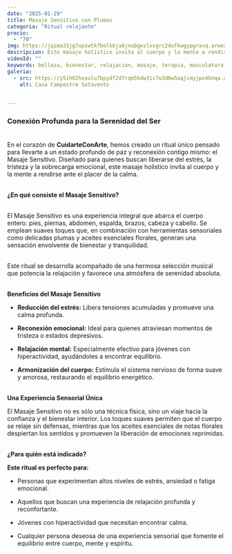 ```yaml
---
date: "2025-01-29"
title: Masaje Sensitivo con Plumas
categoria: "Ritual relajante"
precio:
  - "70"
img: https://jqima33jg7upswtk7bolk6ja6jnubgxslxvgrc24ofkwgypgravq.arweave.net/TBDAb2k36PlaavhctXkg8ltAmvJd6miLXHFVY2HmiCs
descripcion: Este masaje holístico invita al cuerpo y la mente a rendirse ante el placer de la calma.
videoId: ""
keywords: belleza, bienestar, relajacion, masaje, terapia, musculatura, tratamiento relajante, descanso, insomnio, estres, paz, sensitivo, suave
galeria:
  - src: https://y5ih62hxaulu7bpydf2d7rqm5kdw3ic7w3d6w5aqjcmyjpx4bnqa.arweave.net/x1B_aPcFF0-F-Bl0P8YM6odtoF-2x-t0EEiZhL78C2A
    alt: Casa Campestre Sotavento

  
---
```


### Conexión Profunda para la Serenidad del Ser <br><br>

En el corazón de **CuidarteConArte**, hemos creado un ritual único pensado para llevarte a un estado profundo de paz y reconexión contigo mismo: el Masaje Sensitivo. Diseñado para quienes buscan liberarse del estrés, la tristeza y la sobrecarga emocional, este masaje holístico invita al cuerpo y la mente a rendirse ante el placer de la calma. <br><br> 

**¿En qué consiste el Masaje Sensitivo?** <br><br>

El Masaje Sensitivo es una experiencia integral que abarca el cuerpo entero: pies, piernas, abdomen, espalda, brazos, cabeza y cabello. Se emplean suaves toques que, en combinación con herramientas sensoriales como delicadas plumas y aceites esenciales florales, generan una sensación envolvente de bienestar y tranquilidad. <br><br>

Este ritual se desarrolla acompañado de una hermosa selección musical que potencia la relajación y favorece una atmósfera de serenidad absoluta. <br><br>

**Beneficios del Masaje Sensitivo** <br>

- **Reducción del estrés:** Libera tensiones acumuladas y promueve una calma profunda. 

- **Reconexión emocional:** Ideal para quienes atraviesan momentos de tristeza o estados depresivos. 

- **Relajación mental:** Especialmente efectivo para jóvenes con hiperactividad, ayudándoles a encontrar equilibrio. 

- **Armonización del cuerpo:** Estimula el sistema nervioso de forma suave y amorosa, restaurando el equilibrio energético. <br><br>

**Una Experiencia Sensorial Única** <br>

El Masaje Sensitivo no es sólo una técnica física, sino un viaje hacia la confianza y el bienestar interior. Los toques suaves permiten que el cuerpo se relaje sin defensas, mientras que los aceites esenciales de notas florales despiertan los sentidos y promueven la liberación de emociones reprimidas. <br><br>

**¿Para quién está indicado?** <br>

**Este ritual es perfecto para:** <br>

- Personas que experimentan altos niveles de estrés, ansiedad o fatiga emocional. 

- Aquellos que buscan una experiencia de relajación profunda y reconfortante. 

- Jóvenes con hiperactividad que necesitan encontrar calma. 

- Cualquier persona deseosa de una experiencia sensorial que fomente el equilibrio entre cuerpo, mente y espíritu. <br><br>